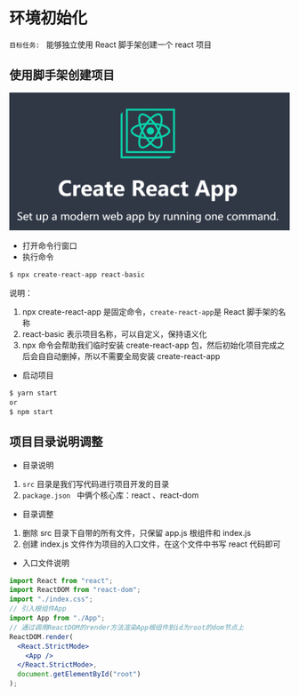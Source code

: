 # 环境初始化

`目标任务:`   能够独立使用 React 脚手架创建一个 react 项目

## 使用脚手架创建项目

![](./static/1654489636650-803103c4-c5df-4034-b29a-30c800d6cb30.png)

- 打开命令行窗口
- 执行命令

```bash
$ npx create-react-app react-basic
```

说明：

1.  npx create-react-app 是固定命令，`create-react-app`是 React 脚手架的名称
2.  react-basic 表示项目名称，可以自定义，保持语义化
3.  npx 命令会帮助我们临时安装 create-react-app 包，然后初始化项目完成之后会自自动删掉，所以不需要全局安装 create-react-app

- 启动项目

```bash
$ yarn start
or
$ npm start
```

## 项目目录说明调整

- 目录说明

1.  `src` 目录是我们写代码进行项目开发的目录
2.  `package.json`   中俩个核心库：react 、react-dom

- 目录调整

1.  删除 src 目录下自带的所有文件，只保留 app.js 根组件和 index.js
2.  创建 index.js 文件作为项目的入口文件，在这个文件中书写 react 代码即可

- 入口文件说明

```jsx
import React from "react";
import ReactDOM from "react-dom";
import "./index.css";
// 引入根组件App
import App from "./App";
// 通过调用ReactDOM的render方法渲染App根组件到id为root的dom节点上
ReactDOM.render(
  <React.StrictMode>
    <App />
  </React.StrictMode>,
  document.getElementById("root")
);
```

